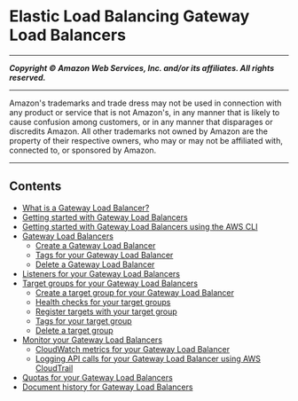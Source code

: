 # Elastic Load Balancing Gateway Load Balancers

-----
*****Copyright &copy; Amazon Web Services, Inc. and/or its affiliates. All rights reserved.*****

-----
Amazon's trademarks and trade dress may not be used in 
     connection with any product or service that is not Amazon's, 
     in any manner that is likely to cause confusion among customers, 
     or in any manner that disparages or discredits Amazon. All other 
     trademarks not owned by Amazon are the property of their respective
     owners, who may or may not be affiliated with, connected to, or 
     sponsored by Amazon.

-----
## Contents
+ [What is a Gateway Load Balancer?](introduction.md)
+ [Getting started with Gateway Load Balancers](getting-started.md)
+ [Getting started with Gateway Load Balancers using the AWS CLI](getting-started-cli.md)
+ [Gateway Load Balancers](gateway-load-balancers.md)
   + [Create a Gateway Load Balancer](create-load-balancer.md)
   + [Tags for your Gateway Load Balancer](tag-load-balancer.md)
   + [Delete a Gateway Load Balancer](delete-load-balancer.md)
+ [Listeners for your Gateway Load Balancers](gateway-listeners.md)
+ [Target groups for your Gateway Load Balancers](target-groups.md)
   + [Create a target group for your Gateway Load Balancer](create-target-group.md)
   + [Health checks for your target groups](health-checks.md)
   + [Register targets with your target group](target-group-register-targets.md)
   + [Tags for your target group](target-group-tags.md)
   + [Delete a target group](delete-target-group.md)
+ [Monitor your Gateway Load Balancers](monitoring.md)
   + [CloudWatch metrics for your Gateway Load Balancer](cloudwatch-metrics.md)
   + [Logging API calls for your Gateway Load Balancer using AWS CloudTrail](cloudtrail-logs.md)
+ [Quotas for your Gateway Load Balancers](quotas-limits.md)
+ [Document history for Gateway Load Balancers](doc-history.md)